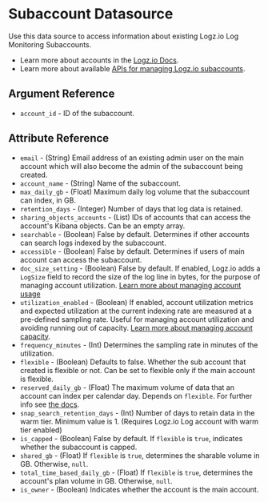 # Subaccount Datasource

Use this data source to access information about existing Logz.io Log Monitoring Subaccounts.

* Learn more about accounts in the [Logz.io Docs](https://docs.logz.io/user-guide/accounts/manage-the-main-account-and-sub-accounts.html).
* Learn more about available [APIs for managing Logz.io subaccounts](https://docs.logz.io/api/#tag/Manage-sub-accounts).

## Argument Reference

* `account_id` - ID of the subaccount.

##  Attribute Reference

* `email` - (String) Email address of an existing admin user on the main account which will also become the admin of the subaccount being created.
* `account_name` - (String) Name of the subaccount.
* `max_daily_gb` - (Float) Maximum daily log volume that the subaccount can index, in GB.
* `retention_days` - (Integer) Number of days that log data is retained.
* `sharing_objects_accounts` - (List) IDs of accounts that can access the account's Kibana objects. Can be an empty array.
* `searchable` - (Boolean) False by default. Determines if other accounts can search logs indexed by the subaccount.
* `accessible` - (Boolean) False by default. Determines if users of main account can access the subaccount.
* `doc_size_setting` - (Boolean) False by default. If enabled, Logz.io adds a `LogSize` field to record the size of the log line in bytes, for the purpose of managing account utilization. [Learn more about managing account usage](https://docs.logz.io/user-guide/accounts/manage-account-usage.html#enabling-account-utilization-metrics-and-log-size)
* `utilization_enabled` - (Boolean) If enabled, account utilization metrics and expected utilization at the current indexing rate are measured at a pre-defined sampling rate. Useful for managing account utilization and avoiding running out of capacity. [Learn more about managing account capacity](https://docs.logz.io/user-guide/accounts/manage-account-usage.html).
* `frequency_minutes` - (Int) Determines the sampling rate in minutes of the utilization.
* `flexible` - (Boolean) Defaults to false. Whether the sub account that created is flexible or not. Can be set to flexible only if the main account is flexible.
* `reserved_daily_gb` - (Float) The maximum volume of data that an account can index per calendar day. Depends on `flexible`. For further info see [the docs](https://docs.logz.io/api/#operation/createTimeBasedAccount).
* `snap_search_retention_days` - (Int) Number of days to retain data in the warm tier. Minimum value is 1. (Requires Logz.io Log account with warm tier enabled)
* `is_capped` - (Boolean) False by default. If `flexible` is `true`, indicates whether the subaccount is capped.
* `shared_gb` - (Float) If `flexible` is `true`, determines the sharable volume in GB. Otherwise, `null`.
* `total_time_based_daily_gb` - (Float) If `flexible` is `true`, determines the account's plan volume in GB. Otherwise, `null`.
* `is_owner` - (Boolean) Indicates whether the account is the main account.
